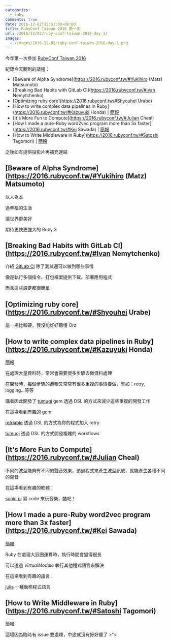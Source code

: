 ```yaml
---
categories:
  - ruby
comments: true
date: 2016-12-02T15:51:00+08:00
title: RubyConf Taiwan 2016 第一天
url: /2016/12/02/ruby-conf-taiwan-2016-day-1/
images:
  - /images/2016-12-02/ruby-conf-taiwan-2016-day-1.png
---
```


今年第一次參加 [RubyConf Taiwan 2016](https://2016.rubyconf.tw/)

紀錄今天聽到的議程：

- [Beware of Alpha Syndrome](https://2016.rubyconf.tw/#Yukihiro (Matz) Matsumoto)
- [Breaking Bad Habits with GitLab CI](https://2016.rubyconf.tw/#Ivan Nemytchenko)
- [Optimizing ruby core](https://2016.rubyconf.tw/#Shyouhei Urabe)
- [How to write complex data pipelines in Ruby](https://2016.rubyconf.tw/#Kazuyuki Honda) | [簡報](https://speakerdeck.com/hakobera/how-to-write-complex-data-pipeline-in-ruby)
- [It's More Fun to Compute](https://2016.rubyconf.tw/#Julian Cheal)
- [How I made a pure-Ruby word2vec program more than 3x faster](https://2016.rubyconf.tw/#Kei Sawada) | [簡報](https://speakerdeck.com/remore/how-i-made-a-pure-ruby-word2vec-program-more-than-3x-faster)
- [How to Write Middleware in Ruby](https://2016.rubyconf.tw/#Satoshi Tagomori) | [簡報](http://www.slideshare.net/tagomoris/how-to-write-middleware-in-ruby)

之後如有提供投影片再補充連結

<!--more-->

## [Beware of Alpha Syndrome](https://2016.rubyconf.tw/#Yukihiro (Matz) Matsumoto)

以人為本

過辛福的生活

讓世界更美好

期待更快更強大的 Ruby 3

## [Breaking Bad Habits with GitLab CI](https://2016.rubyconf.tw/#Ivan Nemytchenko)

介紹 [GitLab CI](https://about.gitlab.com/gitlab-ci/) 除了測試還可以做到哪些事情

像是執行多個指令、打包檔案提供下載、部署應用程式

而且這些設定都很簡單

## [Optimizing ruby core](https://2016.rubyconf.tw/#Shyouhei Urabe)

這一場比較硬，我沒能好好聽懂 Orz

## [How to write complex data pipelines in Ruby](https://2016.rubyconf.tw/#Kazuyuki Honda)

[簡報](https://speakerdeck.com/hakobera/how-to-write-complex-data-pipeline-in-ruby)

在處理大量資料時，常常會需要很多步驟去做資料處理

在開發時，每個步驟的邏輯又常常有很多重複的事情要做，譬如：retry, logging...等等

講者因此開發了 [tumugi](https://github.com/tumugi/tumugi) gem 透過 DSL 的方式來減少這些重複的開發工作

在這場看到有趣的 gem:

[retriable](https://github.com/kamui/retriable) 透過 DSL 的方式為你的程式加入 retry

[tumugi](https://github.com/tumugi/tumugi) 透過 DSL 的方式開發複雜的 workflows

## [It's More Fun to Compute](https://2016.rubyconf.tw/#Julian Cheal)

不同的波型能夠有不同的聲音效果，透過程式來產生波型訊號，就能產生各種不同的聲音

在這場看到有趣的軟體：

[sonic pi](http://sonic-pi.net/) 寫 code 來玩音樂，酷吧！

## [How I made a pure-Ruby word2vec program more than 3x faster](https://2016.rubyconf.tw/#Kei Sawada)

[簡報](https://speakerdeck.com/remore/how-i-made-a-pure-ruby-word2vec-program-more-than-3x-faster)

Ruby 在處理大迴圈運算時，執行時間會變得很長

可以透過 *VirtualModule* 執行其他程式語言來解決

在這場看到有趣的語言：

[julia](http://julialang.org/) 一種動態程式語言

## [How to Write Middleware in Ruby](https://2016.rubyconf.tw/#Satoshi Tagomori)

[簡報](http://www.slideshare.net/tagomoris/how-to-write-middleware-in-ruby)

這場因為臨時有 issue 要處理，中途就沒有好好聽了 >"<